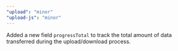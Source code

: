 ```yaml
---
"upload": "minor"
"upload-js": "minor"
---
```


Added a new field `progressTotal` to track the total amount of data transferred during the upload/download process.
